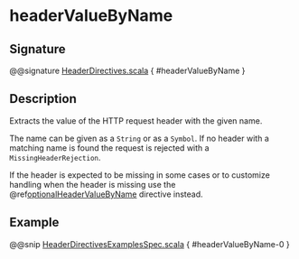 <a id="headervaluebyname"></a>
# headerValueByName

## Signature

@@signature [HeaderDirectives.scala](../../../../../../../../../akka-http/src/main/scala/akka/http/scaladsl/server/directives/HeaderDirectives.scala) { #headerValueByName }

## Description

Extracts the value of the HTTP request header with the given name.

The name can be given as a `String` or as a `Symbol`. If no header with a matching name is found the request
is rejected with a `MissingHeaderRejection`.

If the header is expected to be missing in some cases or to customize
handling when the header is missing use the @ref[optionalHeaderValueByName](optionalHeaderValueByName.md#optionalheadervaluebyname) directive instead.

## Example

@@snip [HeaderDirectivesExamplesSpec.scala](../../../../../../../test/scala/docs/http/scaladsl/server/directives/HeaderDirectivesExamplesSpec.scala) { #headerValueByName-0 }
